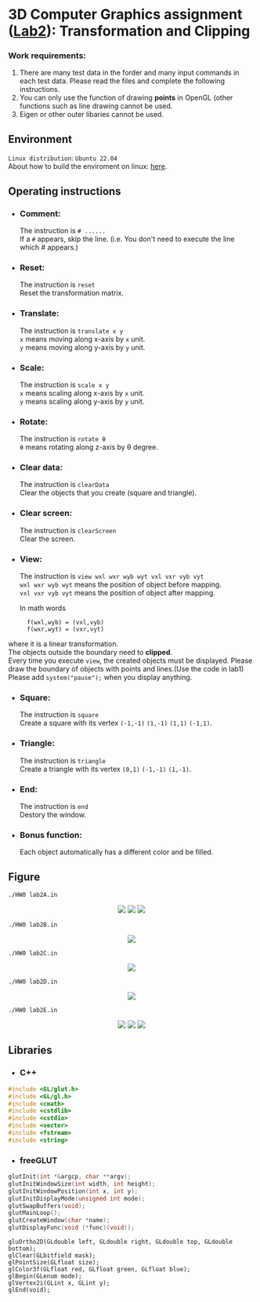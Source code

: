 
# 3D Computer Graphics assignment ([Lab2](https://hackmd.io/5O2FIpo7RuCUEnjf0qvQiA?view)): Transformation and Clipping
### Work requirements:
1. There are many test data in the forder and many input commands in each test data. Please read the files and complete the following instructions.
1. You can only use the function of drawing **points** in OpenGL (other functions such as line drawing cannot be used.
1. Eigen or other outer libaries cannot be used.

## Environment
`Linux distribution`: `Ubuntu 22.04`<br>
About how to build the enviroment on linux: [here](https://hackmd.io/3xPNjv6kRh2Ml6Ll7Nlw4A).

## Operating instructions
* ### Comment:
    The instruction is `# ......`<br>
    If a `#` appears, skip the line. (i.e. You don't need to execute the line which # appears.)  
    
* ### Reset:
    The instruction is `reset`<br>
    Reset the transformation matrix.
    
* ### Translate:
    The instruction is `translate x y`<br>
    `x` means moving along x-axis by `x` unit.<br>
    `y` means moving along y-axis by `y` unit.

* ### Scale:
    The instruction is `scale x y`<br>
    `x` means scaling along x-axis by `x` unit.<br>
    `y` means scaling along y-axis by `y` unit.
    
* ### Rotate:
    The instruction is `rotate θ`<br>
    `θ` means rotating along z-axis by θ degree.

* ### Clear data:
    The instruction is `clearData`<br>
    Clear the objects that you create (square and triangle).

* ### Clear screen:
    The instruction is `clearScreen`<br>
    Clear the screen.

* ### View:
    The instruction is `view wxl wxr wyb wyt vxl vxr vyb vyt`<br>
    `wxl wxr wyb wyt` means the position of object before mapping.<br>
    `vxl vxr vyb vyt` means the position of object after mapping.<br>
    
    In math words <br>

        f(wxl,wyb) = (vxl,vyb)
        f(wxr,wyt) = (vxr,vyt)
where it is a linear transformation.<br>
The objects outside the boundary need to **clipped**.<br>
Every time you execute `view`, the created objects must be displayed. Please draw the boundary of objects with points and lines.(Use the code in lab1)
Please add `system("pause");` when you display anything.

* ### Square:
    The instruction is `square`<br>
    Create a square with its vertex `(-1,-1)` `(1,-1)` `(1,1)` `(-1,1)`.

* ### Triangle:
    The instruction is `triangle`<br>
    Create a triangle with its vertex `(0,1)` `(-1,-1)` `(1,-1)`.

* ### End:
    The instruction is `end`<br>
    Destory the window.

* ### Bonus function:
    Each object automatically has a different color and be filled.
  
## Figure
```
./HW0 lab2A.in
```
<p align="center">
    <img src="https://github.com/ChenYingShan1114/Transformation_and_clipping/blob/1d105bb77043f5baf72e827239913bc2ebd21752/figure/lab2A-1.png">
    <img src="https://github.com/ChenYingShan1114/Transformation_and_clipping/blob/1d105bb77043f5baf72e827239913bc2ebd21752/figure/lab2A-2.png">
    <img src="https://github.com/ChenYingShan1114/Transformation_and_clipping/blob/1d105bb77043f5baf72e827239913bc2ebd21752/figure/lab2A-3.png">
</p>

```
./HW0 lab2B.in
```
<p align="center">
    <img src="https://github.com/ChenYingShan1114/Transformation_and_clipping/blob/1d105bb77043f5baf72e827239913bc2ebd21752/figure/lab2B.png">
</p>

```
./HW0 lab2C.in
```
<p align="center">
    <img src="https://github.com/ChenYingShan1114/Transformation_and_clipping/blob/1d105bb77043f5baf72e827239913bc2ebd21752/figure/lab2C.png">
</p>

```
./HW0 lab2D.in
```
<p align="center">
    <img src="https://github.com/ChenYingShan1114/Transformation_and_clipping/blob/1d105bb77043f5baf72e827239913bc2ebd21752/figure/lab2D.png">
</p>

```
./HW0 lab2E.in
```
<p align="center">
    <img src="https://github.com/ChenYingShan1114/Transformation_and_clipping/blob/1d105bb77043f5baf72e827239913bc2ebd21752/figure/lab2E-1.png"'>
    <img src="https://github.com/ChenYingShan1114/Transformation_and_clipping/blob/1d105bb77043f5baf72e827239913bc2ebd21752/figure/lab2E-2.png">
    <img src="https://github.com/ChenYingShan1114/Transformation_and_clipping/blob/1d105bb77043f5baf72e827239913bc2ebd21752/figure/lab2E-3.png">
</p>

## Libraries
* ### C++
```cpp
#include <GL/glut.h>
#include <GL/gl.h>
#include <cmath> 
#include <cstdlib>
#include <cstdio>
#include <vector>
#include <fstream>
#include <string>
```

* ### freeGLUT
```cpp
glutInit(int *&argcp, char **argv);
glutInitWindowSize(int width, int height);
glutInitWindowPosition(int x, int y);
glutInitDisplayMode(unsigned int mode);
glutSwapBuffers(void);
glutMainLoop();
glutCreateWindow(char *name);
glutDisplayFunc(void (*func)(void));
```
```
gluOrtho2D(GLdouble left, GLdouble right, GLdouble top, GLdouble bottom); 
glClear(GLbitfield mask);
glPointSize(GLfloat size);
glColor3f(GLfloat red, GLfloat green, GLfloat blue);
glBegin(GLenum mode);
glVertex2i(GLint x, GLint y);
glEnd(void);
```
